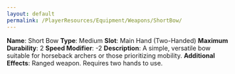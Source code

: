 ```yaml
---
layout: default
permalink: /PlayerResources/Equipment/Weapons/ShortBow/
---
```

**Name**: Short Bow
**Type**: Medium
**Slot**: Main Hand (Two-Handed)
**Maximum Durability**: 2
**Speed Modifier**: -2
**Description**: A simple, versatile bow suitable for horseback archers or those prioritizing mobility.
**Additional Effects**: Ranged weapon. Requires two hands to use.